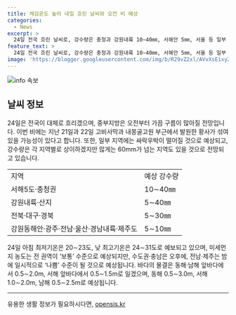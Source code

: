 ```yaml
---
title: 체감온도 높아 내일 흐린 날씨와 오전 비 예상
categories:
  - News
excerpt: >
  24일 전국 흐린 날씨로, 강수량은 충청과 강원내륙 10∼40㎜, 서해안 5㎜, 서울 등 일부 지역은 60㎜ 이상 예상. 미세먼지는 보통 수준이나 수도권과 전남 지역은 오후에 나쁨 수준 예상. 파고는 동해 0.5∼3.0m, 서해 1.0∼2.0m, 남해 0.5∼2.5m로 전망.
feature_text: >
  24일 전국 흐린 날씨로, 강수량은 충청과 강원내륙 10∼40㎜, 서해안 5㎜, 서울 등 일부 지역은 60㎜ 이상 예상. 미세먼지는 보통 수준이나 수도권과 전남 지역은 오후에 나쁨 수준 예상. 파고는 동해 0.5∼3.0m, 서해 1.0∼2.0m, 남해 0.5∼2.5m로 전망.
image: 'https://blogger.googleusercontent.com/img/b/R29vZ2xl/AVvXsEixyZcFfHzMRdzZMjFBmAUKJYCLCGyLL1o632UiGVXcaFdKo_bkvkuCioo0uUKlGfBVcT3P84aROyZIXSBEx3Aw5nCQ3pTgDom1WDC4m8eifvWiAmWEEVb4x6G_l8C0QH225ldMjyaFvpxGEBGNO37VmDTDMHGhJPq73UglMfDca1-0aw/s1600/blogspot.png'
---
```


<p><img src="https://blogger.googleusercontent.com/img/b/R29vZ2xl/AVvXsEixyZcFfHzMRdzZMjFBmAUKJYCLCGyLL1o632UiGVXcaFdKo_bkvkuCioo0uUKlGfBVcT3P84aROyZIXSBEx3Aw5nCQ3pTgDom1WDC4m8eifvWiAmWEEVb4x6G_l8C0QH225ldMjyaFvpxGEBGNO37VmDTDMHGhJPq73UglMfDca1-0aw/s1600/blogspot.png" alt="info 속보" /></p>

<h2 data-ke-size="size26">날씨 정보</h2>

<p data-ke-size="size16">24일은 전국이 대체로 흐리겠으며, 중부지방은 오전부터 가끔 구름이 많아질 전망입니다. 이번 비에는 지난 21일과 22일 고비사막과 내몽골고원 부근에서 발원한 황사가 섞여 있을 가능성이 있다고 합니다. 또한, 일부 지역에는 싸락우박이 떨어질 것으로 예상되고, 강수량은 각 지역별로 상이하겠지만 많게는 60mm가 넘는 지역도 있을 것으로 전망되고 있습니다.</p>

<table>
  <tr>
    <td>지역</td>
    <td>예상 강수량</td>
  </tr>
  <tr>
    <td>서해5도·충청권</td>
    <td>10∼40㎜</td>
  </tr>
  <tr>
    <td>강원내륙·산지</td>
    <td>5∼40㎜</td>
  </tr>
  <tr>
    <td>전북·대구·경북</td>
    <td>5∼30㎜</td>
  </tr>
  <tr>
    <td>강원동해안·광주·전남·울산·경남내륙·제주도</td>
    <td>5∼10㎜</td>
  </tr>
</table>

<p data-ke-size="size16">24일 아침 최저기온은 20∼23도, 낮 최고기온은 24∼31도로 예보되고 있으며, 미세먼지 농도는 전 권역이 ‘보통’ 수준으로 예상되지만, 수도권·충남은 오후에, 전남·제주는 밤에 일시적으로 ‘나쁨’ 수준이 될 것으로 예상됩니다. 바다의 물결은 동해·남해 앞바다에서 0.5∼2.0m, 서해 앞바다에서 0.5∼1.5m로 일겠으며, 동해 0.5∼3.0m, 서해 1.0∼2.0m, 남해 0.5∼2.5m로 예상됩니다.</p>

<hr>
유용한 생활 정보가 필요하시다면, <a href="https://opensis.kr" rel="dofollow">opensis.kr</a>


